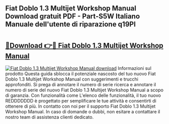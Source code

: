 ## Fiat Doblo 1.3 Multijet Workshop Manual Download gratuit PDF - Part-S5W Italiano Manuale dell'utente di riparazione q19Pl

# <h2><a href="http://dfav343.blite.top/?on=Fiat+Doblo+1.3+Multijet+Workshop+Manual">🔗Download 👉🔴 Fiat Doblo 1.3 Multijet Workshop Manual</a></h2>

[![Fiat Doblo 1.3 Multijet Workshop Manual download](https://i.imgur.com/lujVjoI.png)](http://dfav343.blite.top/?on=Fiat+Doblo+1.3+Multijet+Workshop+Manual)
Informazioni sul prodotto Questa guida sblocca il potenziale nascosto del tuo nuovo Fiat Doblo 1.3 Multijet Workshop Manual con suggerimenti e trucchi approfonditi. Si prega di annotare il numero di serie ricerca e annotare il numero di serie del nuovo Fiat Doblo 1.3 Multijet Workshop Manual a scopo di garanzia. Con funzionalità come L'elenco delle funzionalità, il tuo nuovo REDDDDDDD è progettato per semplificare le tue attività e consentirti di ottenere di più. In contatto con noi per il supporto Fiat Doblo 1.3 Multijet Workshop Manual. In caso di domande o dubbi, non esitare a contattare il nostro team di assistenza clienti dedicato.
